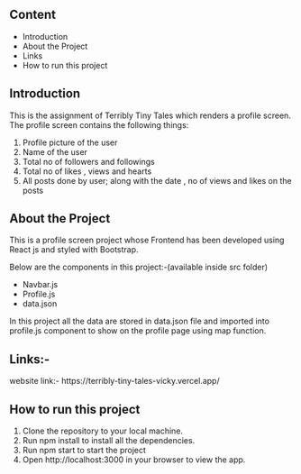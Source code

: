 <h2>Content</h2>
<ul>
  <li>Introduction</li>
  <li>About the Project</li>
  <li>Links</li>
  <li>How to run this project</li>
</ul>

<h2>Introduction</h2>
<p>This is the assignment of Terribly Tiny Tales which renders a profile screen. The profile screen contains the following things:</p>
<ol>
   <li>Profile picture of the user</li>
  <li>Name of the user</li>
  <li>Total no of followers and followings</li>
   <li>Total no of likes , views and hearts</li>
   <li>All posts done by user; along with the date , no of views and likes on the posts</li>
</ol>

<h2>About the Project</h2>
<p>This  is a profile screen project whose Frontend has been developed using React js  and styled with Bootstrap.</p>
<p>Below are the components in this project:-(available inside src folder)</p>
<ul>
  <li>Navbar.js</li>
  <li>Profile.js</li>
  <li>data.json</li>
</ul>
<p></p>In this project all the data are stored in data.json file and imported into profile.js component to show on the profile page using map function. </p>



<h2>Links:-</h2>
<p>website link:- https://terribly-tiny-tales-vicky.vercel.app/</p>

<h2>How to run this project</h2>
<ol>
  <li>Clone the repository to your local machine.</li>
  <li>Run npm install to install all the dependencies.</li>
  <li>Run npm start to start the project</li>
  <li>Open http://localhost:3000 in your browser to view the app.</li>
</ol>

